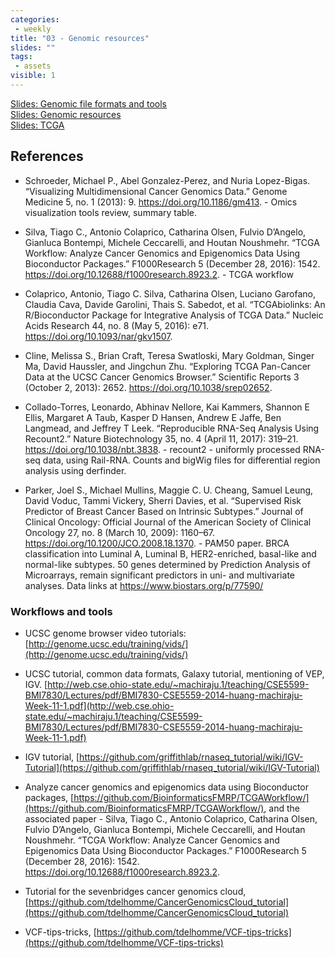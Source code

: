 ```yaml
---
categories:
 - weekly
title: "03 - Genomic resources"
slides: ""
tags:
 - assets
visible: 1
---
```


[Slides: Genomic file formats and tools]({{site.baseurl}}/assets/03_Genomic_resources/01_File_formats.pdf)  
[Slides: Genomic resources]({{site.baseurl}}/assets/03_Genomic_resources/02_Genomic_Resources.pdf)  
[Slides: TCGA]({{site.baseurl}}/assets/03_Genomic_resources/03_TCGA.pdf)  

## References

- Schroeder, Michael P., Abel Gonzalez-Perez, and Nuria Lopez-Bigas. “Visualizing Multidimensional Cancer Genomics Data.” Genome Medicine 5, no. 1 (2013): 9. https://doi.org/10.1186/gm413. - Omics visualization tools review, summary table.

- Silva, Tiago C., Antonio Colaprico, Catharina Olsen, Fulvio D’Angelo, Gianluca Bontempi, Michele Ceccarelli, and Houtan Noushmehr. “TCGA Workflow: Analyze Cancer Genomics and Epigenomics Data Using Bioconductor Packages.” F1000Research 5 (December 28, 2016): 1542. https://doi.org/10.12688/f1000research.8923.2. - TCGA workflow

- Colaprico, Antonio, Tiago C. Silva, Catharina Olsen, Luciano Garofano, Claudia Cava, Davide Garolini, Thais S. Sabedot, et al. “TCGAbiolinks: An R/Bioconductor Package for Integrative Analysis of TCGA Data.” Nucleic Acids Research 44, no. 8 (May 5, 2016): e71. https://doi.org/10.1093/nar/gkv1507.

- Cline, Melissa S., Brian Craft, Teresa Swatloski, Mary Goldman, Singer Ma, David Haussler, and Jingchun Zhu. “Exploring TCGA Pan-Cancer Data at the UCSC Cancer Genomics Browser.” Scientific Reports 3 (October 2, 2013): 2652. https://doi.org/10.1038/srep02652.

- Collado-Torres, Leonardo, Abhinav Nellore, Kai Kammers, Shannon E Ellis, Margaret A Taub, Kasper D Hansen, Andrew E Jaffe, Ben Langmead, and Jeffrey T Leek. “Reproducible RNA-Seq Analysis Using Recount2.” Nature Biotechnology 35, no. 4 (April 11, 2017): 319–21. https://doi.org/10.1038/nbt.3838. - recount2 - uniformly processed RNA-seq data, using Rail-RNA. Counts and bigWig files for differential region analysis using derfinder.

- Parker, Joel S., Michael Mullins, Maggie C. U. Cheang, Samuel Leung, David Voduc, Tammi Vickery, Sherri Davies, et al. “Supervised Risk Predictor of Breast Cancer Based on Intrinsic Subtypes.” Journal of Clinical Oncology: Official Journal of the American Society of Clinical Oncology 27, no. 8 (March 10, 2009): 1160–67. https://doi.org/10.1200/JCO.2008.18.1370. - PAM50 paper. BRCA classification into Luminal A, Luminal B, HER2-enriched, basal-like and normal-like subtypes. 50 genes determined by Prediction Analysis of Microarrays, remain significant predictors in uni- and multivariate analyses. Data links at https://www.biostars.org/p/77590/

### Workflows and tools

- UCSC genome browser video tutorials: [http://genome.ucsc.edu/training/vids/](http://genome.ucsc.edu/training/vids/)

- UCSC tutorial, common data formats, Galaxy tutorial, mentioning of VEP, IGV. [http://web.cse.ohio-state.edu/~machiraju.1/teaching/CSE5599-BMI7830/Lectures/pdf/BMI7830-CSE5559-2014-huang-machiraju-Week-11-1.pdf](http://web.cse.ohio-state.edu/~machiraju.1/teaching/CSE5599-BMI7830/Lectures/pdf/BMI7830-CSE5559-2014-huang-machiraju-Week-11-1.pdf)

- IGV tutorial, [https://github.com/griffithlab/rnaseq_tutorial/wiki/IGV-Tutorial](https://github.com/griffithlab/rnaseq_tutorial/wiki/IGV-Tutorial)

- Analyze cancer genomics and epigenomics data using Bioconductor packages, [https://github.com/BioinformaticsFMRP/TCGAWorkflow/](https://github.com/BioinformaticsFMRP/TCGAWorkflow/), and the associated paper - Silva, Tiago C., Antonio Colaprico, Catharina Olsen, Fulvio D’Angelo, Gianluca Bontempi, Michele Ceccarelli, and Houtan Noushmehr. “TCGA Workflow: Analyze Cancer Genomics and Epigenomics Data Using Bioconductor Packages.” F1000Research 5 (December 28, 2016): 1542. https://doi.org/10.12688/f1000research.8923.2.

- Tutorial for the sevenbridges cancer genomics cloud, [https://github.com/tdelhomme/CancerGenomicsCloud_tutorial](https://github.com/tdelhomme/CancerGenomicsCloud_tutorial)

- VCF-tips-tricks, [https://github.com/tdelhomme/VCF-tips-tricks](https://github.com/tdelhomme/VCF-tips-tricks)